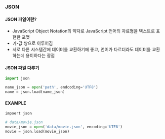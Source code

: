 ### JSON

#### JSON 파일이란?

 * JavaScript Object Notation의 약자로 JavaScript 언어의 자료형을 텍스트로 표현한 포맷
 *  키-값 쌍으로 이루어짐
 * 서로 다른 시스템간에 데이터를 교환하기에 좋고, 언어가 다르더라도 데이터를 교환하는데 용이하다는 장점

#### JSON 파일 다루기

``` python
import json
```

``` python
name_json = open('path', endcoding='UTF8')
name = json.load(name_json)
```

#### EXAMPLE

``` python
impoert json

# data/movie.json
movie_json = open('data/movie.json', encoding='UTF8')
movie = json.load(movie_json)
```



